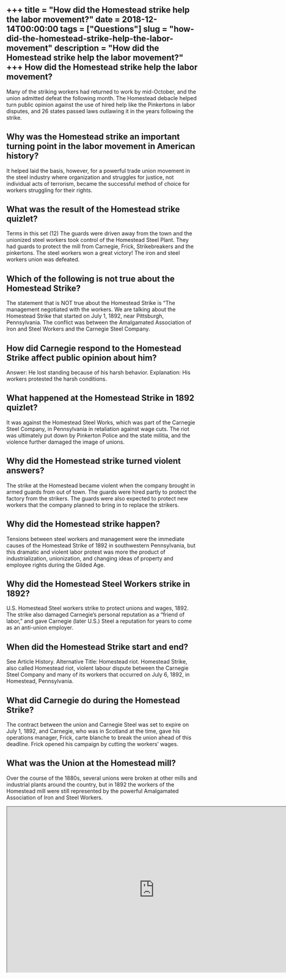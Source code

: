 +++
title = "How did the Homestead strike help the labor movement?"
date = 2018-12-14T00:00:00
tags = ["Questions"]
slug = "how-did-the-homestead-strike-help-the-labor-movement"
description = "How did the Homestead strike help the labor movement?"
+++
How did the Homestead strike help the labor movement?
-----------------------------------------------------

Many of the striking workers had returned to work by mid-October, and the union admitted defeat the following month. The Homestead debacle helped turn public opinion against the use of hired help like the Pinkertons in labor disputes, and 26 states passed laws outlawing it in the years following the strike.

Why was the Homestead strike an important turning point in the labor movement in American history?
--------------------------------------------------------------------------------------------------

It helped laid the basis, however, for a powerful trade union movement in the steel industry where organization and struggles for justice, not individual acts of terrorism, became the successful method of choice for workers struggling for their rights.

What was the result of the Homestead strike quizlet?
----------------------------------------------------

Terms in this set (12) The guards were driven away from the town and the unionized steel workers took control of the Homestead Steel Plant. They had guards to protect the mill from Carnegie, Frick, Strikebreakers and the pinkertons. The steel workers won a great victory! The iron and steel workers union was defeated.

Which of the following is not true about the Homestead Strike?
--------------------------------------------------------------

The statement that is NOT true about the Homestead Strike is “The management negotiated with the workers. We are talking about the Homestead Strike that started on July 1, 1892, near Pittsburgh, Pennsylvania. The conflict was between the Amalgamated Association of Iron and Steel Workers and the Carnegie Steel Company.

How did Carnegie respond to the Homestead Strike affect public opinion about him?
---------------------------------------------------------------------------------

Answer: He lost standing because of his harsh behavior. Explanation: His workers protested the harsh conditions.

What happened at the Homestead Strike in 1892 quizlet?
------------------------------------------------------

It was against the Homestead Steel Works, which was part of the Carnegie Steel Company, in Pennsylvania in retaliation against wage cuts. The riot was ultimately put down by Pinkerton Police and the state militia, and the violence further damaged the image of unions.

Why did the Homestead strike turned violent answers?
----------------------------------------------------

The strike at the Homestead became violent when the company brought in armed guards from out of town. The guards were hired partly to protect the factory from the strikers. The guards were also expected to protect new workers that the company planned to bring in to replace the strikers.

Why did the Homestead strike happen?
------------------------------------

Tensions between steel workers and management were the immediate causes of the Homestead Strike of 1892 in southwestern Pennsylvania, but this dramatic and violent labor protest was more the product of industrialization, unionization, and changing ideas of property and employee rights during the Gilded Age.

Why did the Homestead Steel Workers strike in 1892?
---------------------------------------------------

U.S. Homestead Steel workers strike to protect unions and wages, 1892. The strike also damaged Carnegie’s personal reputation as a “friend of labor,” and gave Carnegie (later U.S.) Steel a reputation for years to come as an anti-union employer.

When did the Homestead Strike start and end?
--------------------------------------------

See Article History. Alternative Title: Homestead riot. Homestead Strike, also called Homestead riot, violent labour dispute between the Carnegie Steel Company and many of its workers that occurred on July 6, 1892, in Homestead, Pennsylvania.

What did Carnegie do during the Homestead Strike?
-------------------------------------------------

The contract between the union and Carnegie Steel was set to expire on July 1, 1892, and Carnegie, who was in Scotland at the time, gave his operations manager, Frick, carte blanche to break the union ahead of this deadline. Frick opened his campaign by cutting the workers’ wages.

What was the Union at the Homestead mill?
-----------------------------------------

Over the course of the 1880s, several unions were broken at other mills and industrial plants around the country, but in 1892 the workers of the Homestead mill were still represented by the powerful Amalgamated Association of Iron and Steel Workers.

<iframe allow="accelerometer; autoplay; clipboard-write; encrypted-media; gyroscope; picture-in-picture" allowfullscreen="" class="__youtube_prefs__  epyt-is-override  no-lazyload" data-no-lazy="1" data-origheight="433" data-origwidth="770" data-skipgform_ajax_framebjll="" height="433" id="_ytid_10671" loading="lazy" src="https://www.youtube.com/embed/-ZypvdYjKSM?enablejsapi=1&autoplay=0&cc_load_policy=0&cc_lang_pref=&iv_load_policy=1&loop=0&modestbranding=0&rel=1&fs=1&playsinline=0&autohide=2&theme=dark&color=red&controls=1&" title="YouTube player" width="770"></iframe>